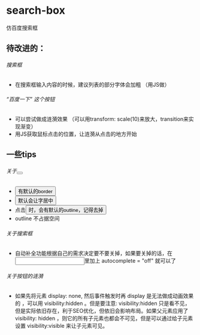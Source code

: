 # search-box
仿百度搜索框


## 待改进的： 
###### 搜索框
- 在搜索框输入内容的时候，建议列表的部分字体会加粗 （用JS做）

######  “百度一下” 这个按钮
- 可以尝试做成涟漪效果 （可以用transform: scale(10)来放大，transition来实现渐变）
- 用JS获取鼠标点击的位置，让涟漪从点击的地方开始


## 一些tips
###### 关于<button> 
- <button> 有默认的border
- <button> 默认会让字居中
- 点击<button> 时，会有默认的outline，记得去掉
- outline 不占据空间

###### 关于搜索框

- 自动补全功能根据自己的需求决定要不要关掉，如果要关掉的话，在<input>里加上 autocomplete = "off" 就可以了

###### 关于按钮的涟漪
- 如果先将元素 display: none, 然后事件触发时再 display 是无法做成动画效果的 ，可以用 visibility:hidden 。但是要注意:
  visibility:hidden 只是看不见， 但是实际依旧存在，利于SEO优化，但依旧会影响布局。如果父元素应用了 visibility: hidden ，则它的所有子元素也都会不可见，但是可以通过给子元素设置 visibility:visible 来让子元素可见。
 
